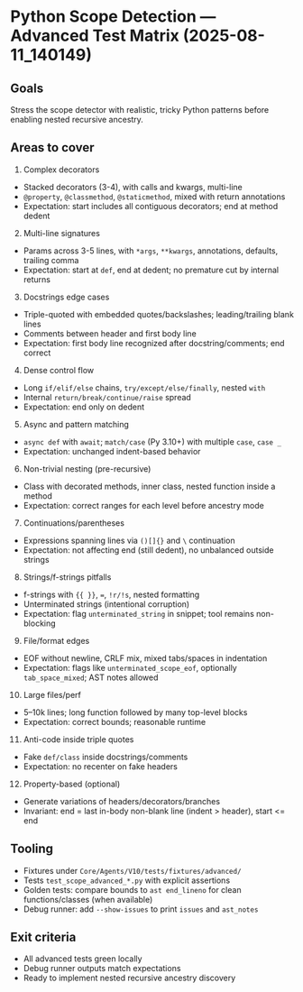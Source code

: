 # Python Scope Detection — Advanced Test Matrix (2025-08-11_140149)

## Goals
Stress the scope detector with realistic, tricky Python patterns before enabling nested recursive ancestry.

## Areas to cover
1) Complex decorators
- Stacked decorators (3-4), with calls and kwargs, multi-line
- `@property`, `@classmethod`, `@staticmethod`, mixed with return annotations
- Expectation: start includes all contiguous decorators; end at method dedent

2) Multi-line signatures
- Params across 3-5 lines, with `*args`, `**kwargs`, annotations, defaults, trailing comma
- Expectation: start at `def`, end at dedent; no premature cut by internal returns

3) Docstrings edge cases
- Triple-quoted with embedded quotes/backslashes; leading/trailing blank lines
- Comments between header and first body line
- Expectation: first body line recognized after docstring/comments; end correct

4) Dense control flow
- Long `if/elif/else` chains, `try/except/else/finally`, nested `with`
- Internal `return/break/continue/raise` spread
- Expectation: end only on dedent

5) Async and pattern matching
- `async def` with `await`; `match/case` (Py 3.10+) with multiple `case`, `case _`
- Expectation: unchanged indent-based behavior

6) Non-trivial nesting (pre-recursive)
- Class with decorated methods, inner class, nested function inside a method
- Expectation: correct ranges for each level before ancestry mode

7) Continuations/parentheses
- Expressions spanning lines via `()[]{}` and `\` continuation
- Expectation: not affecting end (still dedent), no unbalanced outside strings

8) Strings/f-strings pitfalls
- f-strings with `{{ }}`, `=`, `!r/!s`, nested formatting
- Unterminated strings (intentional corruption)
- Expectation: flag `unterminated_string` in snippet; tool remains non-blocking

9) File/format edges
- EOF without newline, CRLF mix, mixed tabs/spaces in indentation
- Expectation: flags like `unterminated_scope_eof`, optionally `tab_space_mixed`; AST notes allowed

10) Large files/perf
- 5–10k lines; long function followed by many top-level blocks
- Expectation: correct bounds; reasonable runtime

11) Anti-code inside triple quotes
- Fake `def/class` inside docstrings/comments
- Expectation: no recenter on fake headers

12) Property-based (optional)
- Generate variations of headers/decorators/branches
- Invariant: end = last in-body non-blank line (indent > header), start <= end

## Tooling
- Fixtures under `Core/Agents/V10/tests/fixtures/advanced/`
- Tests `test_scope_advanced_*.py` with explicit assertions
- Golden tests: compare bounds to `ast end_lineno` for clean functions/classes (when available)
- Debug runner: add `--show-issues` to print `issues` and `ast_notes`

## Exit criteria
- All advanced tests green locally
- Debug runner outputs match expectations
- Ready to implement nested recursive ancestry discovery
